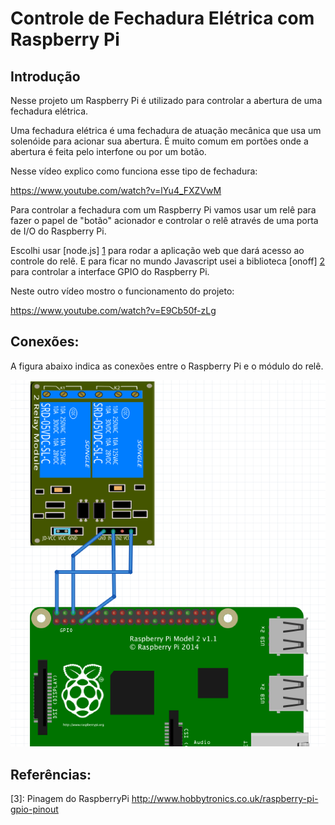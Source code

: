 Controle de Fechadura Elétrica com Raspberry Pi
===

Introdução
---

Nesse projeto um Raspberry Pi é utilizado para controlar a abertura de 
uma fechadura elétrica.

Uma fechadura elétrica é uma fechadura de atuação mecânica que usa um solenóide
para acionar sua abertura. É muito comum em portões onde a abertura é feita 
pelo interfone ou por um botão.

Nesse vídeo explico como funciona esse tipo de fechadura:

https://www.youtube.com/watch?v=lYu4_FXZVwM

Para controlar a fechadura com um Raspberry Pi vamos usar um relê para fazer
o papel de "botão" acionador e controlar o relê através de uma porta de I/O
do Raspberry Pi.

Escolhi usar [node.js] [1] para rodar a aplicação web que dará acesso ao controle
do relê. E para ficar no mundo Javascript usei a biblioteca [onoff] [2] para
controlar a interface GPIO do Raspberry Pi.

Neste outro vídeo mostro o funcionamento do projeto:

https://www.youtube.com/watch?v=E9Cb50f-zLg

Conexões:
---

A figura abaixo indica as conexões entre o Raspberry Pi e o módulo do relê.

![Diagrama esquemático das conexões](esquematico.png)





Referências:
---

[1]: http://weworkweplay.com/play/raspberry-pi-nodejs/ (Versão do node.js pré-compilada para Raspberry Pi)
[2]: https://www.npmjs.com/package/onoff 
[3]: Pinagem do RaspberryPi http://www.hobbytronics.co.uk/raspberry-pi-gpio-pinout
